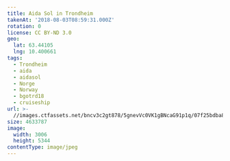 ```yaml
---
title: Aida Sol in Trondheim
takenAt: '2018-08-03T08:59:31.000Z'
rotation: 0
license: CC BY-ND 3.0
geo:
  lat: 63.44105
  lng: 10.400661
tags:
  - Trondheim
  - aida
  - aidasol
  - Norge
  - Norway
  - bgotrd18
  - cruiseship
url: >-
  //images.ctfassets.net/bncv3c2gt878/5gnevVc0VK1gBNcaG91p1q/07f25bdba84beea9d3572453eaac3dd7/aida-sol-in-trondheim_43142037784_o
size: 4633787
image:
  width: 3006
  height: 5344
contentType: image/jpeg
---
```


